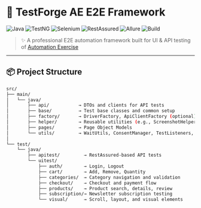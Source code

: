 # 🧪 TestForge AE E2E Framework

![Java](https://img.shields.io/badge/Java-17+-brightgreen)
![TestNG](https://img.shields.io/badge/TestNG-7.8.0-blue)
![Selenium](https://img.shields.io/badge/Selenium-4.19.0-orange)
![RestAssured](https://img.shields.io/badge/RestAssured-5.4.0-lightgrey)
![Allure](https://img.shields.io/badge/Allure-Reporting-pink)
![Build](https://img.shields.io/badge/build-passing-brightgreen)

> ✨ A professional E2E automation framework built for UI & API testing of [Automation Exercise](https://automationexercise.com)

---

## 📦 Project Structure

```bash
src/
├── main/
│   └── java/
│       ├── api/           → DTOs and clients for API tests
│       ├── base/          → Test base classes and common setup
│       ├── factory/       → DriverFactory, ApiClientFactory (optional)
│       ├── helper/        → Reusable utilities (e.g., ScreenshotHelper)
│       ├── pages/         → Page Object Models
│       └── utils/         → WaitUtils, ConsentManager, TestListeners, etc.
│
└── test/
    └── java/
        ├── apitest/         → RestAssured-based API tests
        └── uitest/
            ├── auth/        → Login, Logout
            ├── cart/        → Add, Remove, Quantity
            ├── categories/  → Category navigation and validation
            ├── checkout/    → Checkout and payment flow
            ├── products/    → Product search, details, review
            ├── subscription/→ Newsletter subscription testing
            └── visual/      → Scroll, layout, and visual elements
